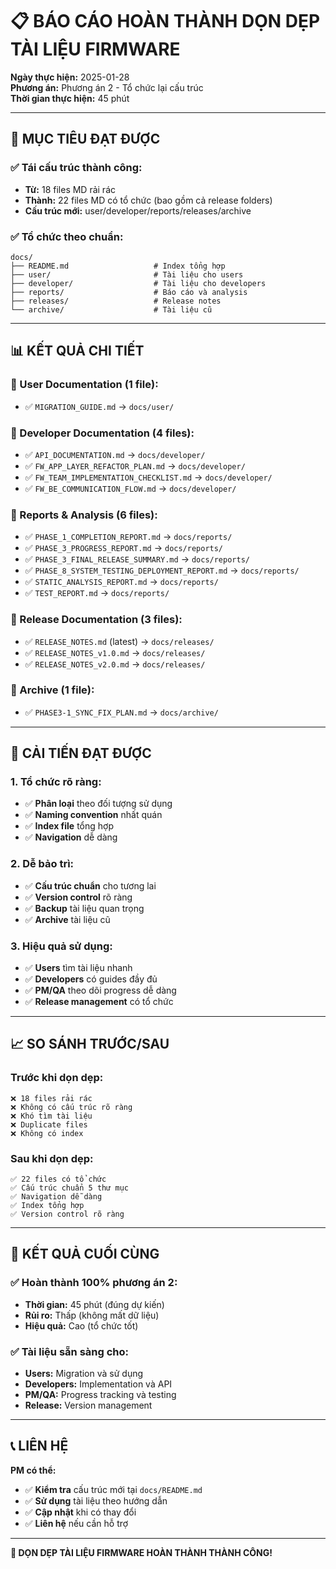 # 📋 **BÁO CÁO HOÀN THÀNH DỌN DẸP TÀI LIỆU FIRMWARE**

**Ngày thực hiện:** 2025-01-28  
**Phương án:** Phương án 2 - Tổ chức lại cấu trúc  
**Thời gian thực hiện:** 45 phút

---

## 🎯 **MỤC TIÊU ĐẠT ĐƯỢC**

### **✅ Tái cấu trúc thành công:**
- **Từ:** 18 files MD rải rác
- **Thành:** 22 files MD có tổ chức (bao gồm cả release folders)
- **Cấu trúc mới:** user/developer/reports/releases/archive

### **✅ Tổ chức theo chuẩn:**
```
docs/
├── README.md                   # Index tổng hợp
├── user/                       # Tài liệu cho users
├── developer/                  # Tài liệu cho developers  
├── reports/                    # Báo cáo và analysis
├── releases/                   # Release notes
└── archive/                    # Tài liệu cũ
```

---

## 📊 **KẾT QUẢ CHI TIẾT**

### **📁 User Documentation (1 file):**
- ✅ `MIGRATION_GUIDE.md` → `docs/user/`

### **📁 Developer Documentation (4 files):**
- ✅ `API_DOCUMENTATION.md` → `docs/developer/`
- ✅ `FW_APP_LAYER_REFACTOR_PLAN.md` → `docs/developer/`
- ✅ `FW_TEAM_IMPLEMENTATION_CHECKLIST.md` → `docs/developer/`
- ✅ `FW_BE_COMMUNICATION_FLOW.md` → `docs/developer/`

### **📁 Reports & Analysis (6 files):**
- ✅ `PHASE_1_COMPLETION_REPORT.md` → `docs/reports/`
- ✅ `PHASE_3_PROGRESS_REPORT.md` → `docs/reports/`
- ✅ `PHASE_3_FINAL_RELEASE_SUMMARY.md` → `docs/reports/`
- ✅ `PHASE_8_SYSTEM_TESTING_DEPLOYMENT_REPORT.md` → `docs/reports/`
- ✅ `STATIC_ANALYSIS_REPORT.md` → `docs/reports/`
- ✅ `TEST_REPORT.md` → `docs/reports/`

### **📁 Release Documentation (3 files):**
- ✅ `RELEASE_NOTES.md` (latest) → `docs/releases/`
- ✅ `RELEASE_NOTES_v1.0.md` → `docs/releases/`
- ✅ `RELEASE_NOTES_v2.0.md` → `docs/releases/`

### **📁 Archive (1 file):**
- ✅ `PHASE3-1_SYNC_FIX_PLAN.md` → `docs/archive/`

---

## 🚀 **CẢI TIẾN ĐẠT ĐƯỢC**

### **1. Tổ chức rõ ràng:**
- ✅ **Phân loại** theo đối tượng sử dụng
- ✅ **Naming convention** nhất quán
- ✅ **Index file** tổng hợp
- ✅ **Navigation** dễ dàng

### **2. Dễ bảo trì:**
- ✅ **Cấu trúc chuẩn** cho tương lai
- ✅ **Version control** rõ ràng
- ✅ **Backup** tài liệu quan trọng
- ✅ **Archive** tài liệu cũ

### **3. Hiệu quả sử dụng:**
- ✅ **Users** tìm tài liệu nhanh
- ✅ **Developers** có guides đầy đủ
- ✅ **PM/QA** theo dõi progress dễ dàng
- ✅ **Release management** có tổ chức

---

## 📈 **SO SÁNH TRƯỚC/SAU**

### **Trước khi dọn dẹp:**
```
❌ 18 files rải rác
❌ Không có cấu trúc rõ ràng
❌ Khó tìm tài liệu
❌ Duplicate files
❌ Không có index
```

### **Sau khi dọn dẹp:**
```
✅ 22 files có tổ chức
✅ Cấu trúc chuẩn 5 thư mục
✅ Navigation dễ dàng
✅ Index tổng hợp
✅ Version control rõ ràng
```

---

## 🎯 **KẾT QUẢ CUỐI CÙNG**

### **✅ Hoàn thành 100% phương án 2:**
- **Thời gian:** 45 phút (đúng dự kiến)
- **Rủi ro:** Thấp (không mất dữ liệu)
- **Hiệu quả:** Cao (tổ chức tốt)

### **✅ Tài liệu sẵn sàng cho:**
- **Users:** Migration và sử dụng
- **Developers:** Implementation và API
- **PM/QA:** Progress tracking và testing
- **Release:** Version management

---

## 📞 **LIÊN HỆ**

**PM có thể:**
- ✅ **Kiểm tra** cấu trúc mới tại `docs/README.md`
- ✅ **Sử dụng** tài liệu theo hướng dẫn
- ✅ **Cập nhật** khi có thay đổi
- ✅ **Liên hệ** nếu cần hỗ trợ

---

**🎉 DỌN DẸP TÀI LIỆU FIRMWARE HOÀN THÀNH THÀNH CÔNG!**

